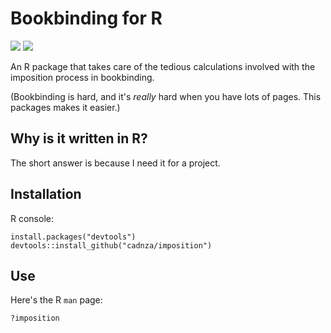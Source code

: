 # Bookbinding for R

![](https://img.shields.io/github/v/release/cadnza/imposition) ![](https://img.shields.io/github/r-package/v/cadnza/imposition)

An R package that takes care of the tedious calculations involved with the imposition process in bookbinding.

(Bookbinding is hard, and it's *really* hard when you have lots of pages. This packages makes it easier.)

## Why is it written in R?

The short answer is because I need it for a project.

## Installation

R console:

```
install.packages("devtools")
devtools::install_github("cadnza/imposition")
```

## Use

Here's the R `man` page:

```
?imposition
```
